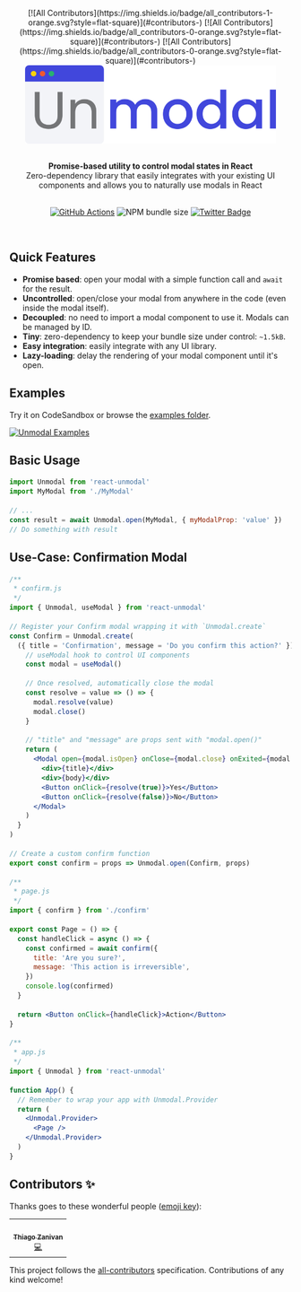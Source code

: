 <p align="center">
<!-- ALL-CONTRIBUTORS-BADGE:START - Do not remove or modify this section -->
[![All Contributors](https://img.shields.io/badge/all_contributors-1-orange.svg?style=flat-square)](#contributors-)
<!-- ALL-CONTRIBUTORS-BADGE:END -->
<!-- ALL-CONTRIBUTORS-BADGE:START - Do not remove or modify this section -->
[![All Contributors](https://img.shields.io/badge/all_contributors-0-orange.svg?style=flat-square)](#contributors-)
<!-- ALL-CONTRIBUTORS-BADGE:END -->
<!-- ALL-CONTRIBUTORS-BADGE:START - Do not remove or modify this section -->
[![All Contributors](https://img.shields.io/badge/all_contributors-0-orange.svg?style=flat-square)](#contributors-)
<!-- ALL-CONTRIBUTORS-BADGE:END -->
<img height="140" src="media/unmodal.png" alt="React Unmodal Banner" align="center" />
</p>

<br />

<div align="center"><strong>Promise-based utility to control modal states in React</strong></div>
<div align="center">Zero-dependency library that easily integrates with your existing UI components and allows you to naturally use modals in React</div>

<br />

<div align="center">

[![GitHub Actions](https://img.shields.io/github/workflow/status/thiagozf/react-unmodal/react-unmodal%20tests?style=flat-square&labelColor=4147dc&logo=github&logoColor=white)](https://github.com/thiagozf/react-unmodal/actions?query=workflow%3A%22react-unmodal+tests%22)
![NPM bundle size](https://img.shields.io/bundlephobia/minzip/react-unmodal?color=4147dc&logoColor=ffffff&style=flat-square)
[![Twitter Badge](https://img.shields.io/badge/%23ReactUnmodal-4147dc?style=flat-square&labelColor=4147dc&logo=twitter&logoColor=white)](https://twitter.com/intent/tweet?button_hashtag=ReactUnmodal)

</div>

<br/>

## Quick Features

- **Promise based**: open your modal with a simple function call and `await` for the result.
- **Uncontrolled**: open/close your modal from anywhere in the code (even inside the modal itself).
- **Decoupled**: no need to import a modal component to use it. Modals can be managed by ID.
- **Tiny**: zero-dependency to keep your bundle size under control: `~1.5kB`.
- **Easy integration**: easily integrate with any UI library.
- **Lazy-loading**: delay the rendering of your modal component until it's open.

## Examples

Try it on CodeSandbox or browse the [examples folder](https://github.com/thiagozf/react-unmodal/tree/main/examples).

[![Unmodal Examples](https://codesandbox.io/static/img/play-codesandbox.svg)](https://githubbox.com/thiagozf/react-unmodal/tree/main/examples/basic)

## Basic Usage

```jsx
import Unmodal from 'react-unmodal'
import MyModal from './MyModal'

// ...
const result = await Unmodal.open(MyModal, { myModalProp: 'value' })
// Do something with result
```

## Use-Case: Confirmation Modal

```jsx
/**
 * confirm.js
 */
import { Unmodal, useModal } from 'react-unmodal'

// Register your Confirm modal wrapping it with `Unmodal.create`
const Confirm = Unmodal.create(
  ({ title = 'Confirmation', message = 'Do you confirm this action?' }) => {
    // useModal hook to control UI components
    const modal = useModal()

    // Once resolved, automatically close the modal
    const resolve = value => () => {
      modal.resolve(value)
      modal.close()
    }

    // "title" and "message" are props sent with "modal.open()"
    return (
      <Modal open={modal.isOpen} onClose={modal.close} onExited={modal.remove}>
        <div>{title}</div>
        <div>{body}</div>
        <Button onClick={resolve(true)}>Yes</Button>
        <Button onClick={resolve(false)}>No</Button>
      </Modal>
    )
  }
)

// Create a custom confirm function
export const confirm = props => Unmodal.open(Confirm, props)

/**
 * page.js
 */
import { confirm } from './confirm'

export const Page = () => {
  const handleClick = async () => {
    const confirmed = await confirm({
      title: 'Are you sure?',
      message: 'This action is irreversible',
    })
    console.log(confirmed)
  }

  return <Button onClick={handleClick}>Action</Button>
}

/**
 * app.js
 */
import { Unmodal } from 'react-unmodal'

function App() {
  // Remember to wrap your app with Unmodal.Provider
  return (
    <Unmodal.Provider>
      <Page />
    </Unmodal.Provider>
  )
}
```

## Contributors ✨

Thanks goes to these wonderful people ([emoji key](https://allcontributors.org/docs/en/emoji-key)):

<!-- ALL-CONTRIBUTORS-LIST:START - Do not remove or modify this section -->
<!-- prettier-ignore-start -->
<!-- markdownlint-disable -->
<table>
  <tr>
    <td align="center"><a href="https://github.com/thiagozf"><img src="https://avatars.githubusercontent.com/u/4684137?v=4?s=100" width="100px;" alt=""/><br /><sub><b>Thiago Zanivan</b></sub></a><br /><a href="https://github.com/thiagozf/react-unmodal/commits?author=thiagozf" title="Code">💻</a></td>
  </tr>
</table>

<!-- markdownlint-restore -->
<!-- prettier-ignore-end -->

<!-- ALL-CONTRIBUTORS-LIST:END -->

This project follows the [all-contributors](https://github.com/all-contributors/all-contributors) specification. Contributions of any kind welcome!